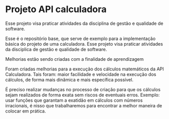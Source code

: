 # Projeto API calculadora 
Esse projeto visa praticar atividades da disciplina de gestão e qualidade de software. 

Esse é o repositório base, que serve de exemplo para a implementação básica do projeto de uma calculadora.
Esse projeto visa praticar atividades da disciplica de gestão e qualidade de software. 

Melhorias estão sendo criadas com a finalidade de aprendizagem

Foram criadas melhorias para a execução dos cálculos matemáticos da API Calculadora. Tais foram: maior facilidade e velocidade na execução dos cálculos, de forma mais dinâmica e mais específica possível.




É preciso realizar mudanças no processo de criação para que os cálculos sejam realizados de forma exata sem riscos de eventuais erros. 
Exemplo: usar funções que garantam a exatidão em cálculos com números irracionais, é nisso que trabalharemos para encontrar a melhor maneira de colocar em prática.

